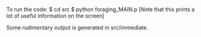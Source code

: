 To run the code:
    $ cd src
    $ python foraging_MAIN.p [Note that this prints a lot of useful information on the screen]

Some rudimentary output is generated in src/immediate.
